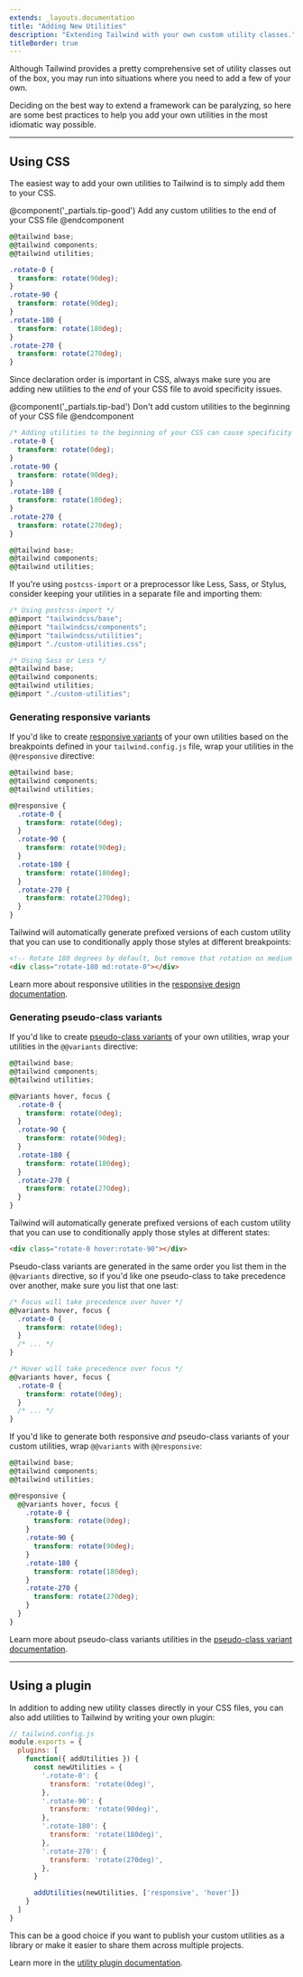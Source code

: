 ```yaml
---
extends: _layouts.documentation
title: "Adding New Utilities"
description: "Extending Tailwind with your own custom utility classes."
titleBorder: true
---
```


Although Tailwind provides a pretty comprehensive set of utility classes out of the box, you may run into situations where you need to add a few of your own.

Deciding on the best way to extend a framework can be paralyzing, so here are some best practices to help you add your own utilities in the most idiomatic way possible.

---

## Using CSS

The easiest way to add your own utilities to Tailwind is to simply add them to your CSS.

@component('_partials.tip-good')
Add any custom utilities to the end of your CSS file
@endcomponent

```css
@@tailwind base;
@@tailwind components;
@@tailwind utilities;

.rotate-0 {
  transform: rotate(90deg);
}
.rotate-90 {
  transform: rotate(90deg);
}
.rotate-180 {
  transform: rotate(180deg);
}
.rotate-270 {
  transform: rotate(270deg);
}
```

Since declaration order is important in CSS, always make sure you are adding new utilities to the _end_ of your CSS file to avoid specificity issues.

@component('_partials.tip-bad')
Don't add custom utilities to the beginning of your CSS file
@endcomponent

```css
/* Adding utilities to the beginning of your CSS can cause specificity issues */
.rotate-0 {
  transform: rotate(0deg);
}
.rotate-90 {
  transform: rotate(90deg);
}
.rotate-180 {
  transform: rotate(180deg);
}
.rotate-270 {
  transform: rotate(270deg);
}

@@tailwind base;
@@tailwind components;
@@tailwind utilities;
```

If you're using `postcss-import` or a preprocessor like Less, Sass, or Stylus, consider keeping your utilities in a separate file and importing them:

```css
/* Using postcss-import */
@@import "tailwindcss/base";
@@import "tailwindcss/components";
@@import "tailwindcss/utilities";
@@import "./custom-utilities.css";

/* Using Sass or Less */
@@tailwind base;
@@tailwind components;
@@tailwind utilities;
@@import "./custom-utilities";
```

### Generating responsive variants

If you'd like to create [responsive variants](/docs/responsive-design) of your own utilities based on the breakpoints defined in your `tailwind.config.js` file, wrap your utilities in the `@@responsive` directive:

```css
@@tailwind base;
@@tailwind components;
@@tailwind utilities;

@@responsive {
  .rotate-0 {
    transform: rotate(0deg);
  }
  .rotate-90 {
    transform: rotate(90deg);
  }
  .rotate-180 {
    transform: rotate(180deg);
  }
  .rotate-270 {
    transform: rotate(270deg);
  }
}
```

Tailwind will automatically generate prefixed versions of each custom utility that you can use to conditionally apply those styles at different breakpoints:

```html
<!-- Rotate 180 degrees by default, but remove that rotation on medium screens and up -->
<div class="rotate-180 md:rotate-0"></div>
```

Learn more about responsive utilities in the [responsive design documentation](/docs/responsive-design).

### Generating pseudo-class variants

If you'd like to create [pseudo-class variants](/docs/pseudo-class-variants) of your own utilities, wrap your utilities in the `@@variants` directive:

```css
@@tailwind base;
@@tailwind components;
@@tailwind utilities;

@@variants hover, focus {
  .rotate-0 {
    transform: rotate(0deg);
  }
  .rotate-90 {
    transform: rotate(90deg);
  }
  .rotate-180 {
    transform: rotate(180deg);
  }
  .rotate-270 {
    transform: rotate(270deg);
  }
}
```

Tailwind will automatically generate prefixed versions of each custom utility that you can use to conditionally apply those styles at different states:

```html
<div class="rotate-0 hover:rotate-90"></div>
```

Pseudo-class variants are generated in the same order you list them in the `@@variants` directive, so if you'd like one pseudo-class to take precedence over another, make sure you list that one last:

```css
/* Focus will take precedence over hover */
@@variants hover, focus {
  .rotate-0 {
    transform: rotate(0deg);
  }
  /* ... */
}

/* Hover will take precedence over focus */
@@variants hover, focus {
  .rotate-0 {
    transform: rotate(0deg);
  }
  /* ... */
}
```

If you'd like to generate both responsive _and_ pseudo-class variants of your custom utilities, wrap `@@variants` with `@@responsive`:

```css
@@tailwind base;
@@tailwind components;
@@tailwind utilities;

@@responsive {
  @@variants hover, focus {
    .rotate-0 {
      transform: rotate(0deg);
    }
    .rotate-90 {
      transform: rotate(90deg);
    }
    .rotate-180 {
      transform: rotate(180deg);
    }
    .rotate-270 {
      transform: rotate(270deg);
    }
  }
}
```

Learn more about pseudo-class variants utilities in the [pseudo-class variant documentation](/docs/pseudo-class-variants).

---

## Using a plugin

In addition to adding new utility classes directly in your CSS files, you can also add utilities to Tailwind by writing your own plugin:

```js
// tailwind.config.js
module.exports = {
  plugins: [
    function({ addUtilities }) {
      const newUtilities = {
        '.rotate-0': {
          transform: 'rotate(0deg)',
        },
        '.rotate-90': {
          transform: 'rotate(90deg)',
        },
        '.rotate-180': {
          transform: 'rotate(180deg)',
        },
        '.rotate-270': {
          transform: 'rotate(270deg)',
        },
      }

      addUtilities(newUtilities, ['responsive', 'hover'])
    }
  ]
}

```

This can be a good choice if you want to publish your custom utilities as a library or make it easier to share them across multiple projects.

Learn more in the [utility plugin documentation](/docs/plugins#adding-utilities).
